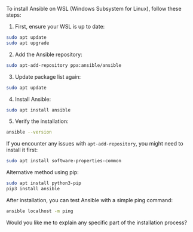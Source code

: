 To install Ansible on WSL (Windows Subsystem for Linux), follow these steps:

1. First, ensure your WSL is up to date:
```bash
sudo apt update
sudo apt upgrade
```

2. Add the Ansible repository:
```bash
sudo apt-add-repository ppa:ansible/ansible
```

3. Update package list again:
```bash
sudo apt update
```

4. Install Ansible:
```bash
sudo apt install ansible
```

5. Verify the installation:
```bash
ansible --version
```

If you encounter any issues with `apt-add-repository`, you might need to install it first:
```bash
sudo apt install software-properties-common
```

Alternative method using pip:
```bash
sudo apt install python3-pip
pip3 install ansible
```

After installation, you can test Ansible with a simple ping command:
```bash
ansible localhost -m ping
```

Would you like me to explain any specific part of the installation process?